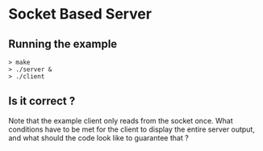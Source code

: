 # Socket Based Server

## Running the example

```
> make
> ./server &
> ./client
```

## Is it correct ?

Note that the example client only reads from the socket once.
What conditions have to be met for the client to display
the entire server output, and what should the code
look like to guarantee that ?
